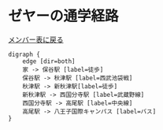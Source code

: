 # ゼヤーの通学経路

[メンバー表に戻る](member.md#メンバー表)

```graphviz
digraph {
    edge [dir=both]
    家 -> 保谷駅 [label=徒歩]
    保谷駅 -> 秋津駅 [label=西武池袋戦]
    秋津駅 -> 新秋津駅[label=徒歩]
    新秋津駅 -> 西国分寺駅 [label=武蔵野線]
    西国分寺駅 -> 高尾駅 [label=中央線]
    高尾駅 -> 八王子国際キャンパス [label=バス]
}
```
